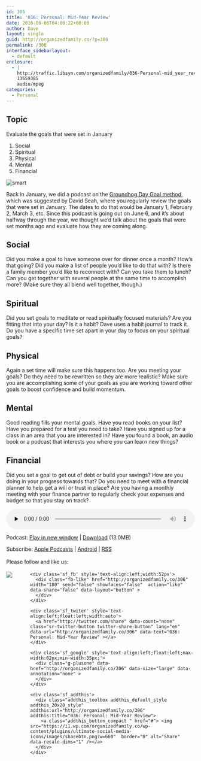 ```yaml
---
id: 306
title: '036: Personal: Mid-Year Review'
date: 2016-06-06T04:00:22+00:00
author: Dave
layout: single
guid: http://organizedfamily.co/?p=306
permalink: /306
interface_sidebarlayout:
  - default
enclosure:
  - |
    http://traffic.libsyn.com/organizedfamily/036-Personal-mid_year_review.mp3
    13659385
    audio/mpeg
categories:
  - Personal
---
```

## Topic

Evaluate the goals that were set in January

  1. Social
  2. Spiritual
  3. Physical
  4. Mental
  5. Financial

<img src="https://i2.wp.com/organizedfamily.co/wp-content/uploads/2016/06/smart.jpg?w=660" alt="smart" data-recalc-dims="1" /> 

Back in January, we did a podcast on the [Groundhog Day Goal method](http://davidseah.com/2016/02/2016-groundhog-day-resolutions-kickoff/), which was suggested by David Seah, where you regularly review the goals that were set in January. The dates to do that would be January 1, February 2, March 3, etc. Since this podcast is going out on June 6, and it&#8217;s about halfway through the year, we thought we&#8217;d talk about the goals that were set months ago and evaluate how they are coming along.

## Social

Did you make a goal to have someone over for dinner once a month? How&#8217;s that going? Did you make a list of people you&#8217;d like to do that with? Is there a family member you&#8217;d like to reconnect with? Can you take them to lunch? Can you get together with several people at the same time to accomplish more? (Make sure they all blend well together, though.)

## Spiritual

Did you set goals to meditate or read spiritually focused materials? Are you fitting that into your day? Is it a habit? Dave uses a habit journal to track it. Do you have a specific time set apart in your day to focus on your spiritual goals?

## Physical

Again a set time will make sure this happens too. Are you meeting your goals? Do they need to be rewritten so they are more realistic? Make sure you are accomplishing some of your goals as you are working toward other goals to boost confidence and build momentum.

## Mental

Good reading fills your mental goals. Have you read books on your list? Have you prepared for a test you need to take? Have you signed up for a class in an area that you are interested in? Have you found a book, an audio book or a podcast that interests you where you can learn new things?

## Financial

Did you set a goal to get out of debt or build your savings? How are you doing in your progress towards that? Do you need to meet with a financial planner to help get a will or trust in place? Are you having a monthly meeting with your finance partner to regularly check your expenses and budget so that you stay on track?

<div class="powerpress_player" id="powerpress_player_5358">
  <audio class="wp-audio-shortcode" id="audio-306-38" preload="none" style="width: 100%;" controls="controls"><source type="audio/mpeg" src="http://traffic.libsyn.com/organizedfamily/036-Personal-mid_year_review.mp3?_=38" /><a href="http://traffic.libsyn.com/organizedfamily/036-Personal-mid_year_review.mp3">http://traffic.libsyn.com/organizedfamily/036-Personal-mid_year_review.mp3</a></audio>
</div>

<p class="powerpress_links powerpress_links_mp3">
  Podcast: <a href="http://traffic.libsyn.com/organizedfamily/036-Personal-mid_year_review.mp3" class="powerpress_link_pinw" target="_blank" title="Play in new window" onclick="return powerpress_pinw('http://organizedfamily.co/?powerpress_pinw=306-podcast');" rel="nofollow">Play in new window</a> | <a href="http://traffic.libsyn.com/organizedfamily/036-Personal-mid_year_review.mp3" class="powerpress_link_d" title="Download" rel="nofollow" download="036-Personal-mid_year_review.mp3">Download</a> (13.0MB)
</p>

<p class="powerpress_links powerpress_subscribe_links">
  Subscribe: <a href="https://itunes.apple.com/us/podcast/organized-family/id1047979605?mt=2&ls=1#episodeGuid=http%3A%2F%2Forganizedfamily.co%2F%3Fp%3D306" class="powerpress_link_subscribe powerpress_link_subscribe_itunes" title="Subscribe on Apple Podcasts" rel="nofollow">Apple Podcasts</a> | <a href="http://subscribeonandroid.com/organizedfamily.co/feed/podcast" class="powerpress_link_subscribe powerpress_link_subscribe_android" title="Subscribe on Android" rel="nofollow">Android</a> | <a href="http://organizedfamily.co/feed/podcast" class="powerpress_link_subscribe powerpress_link_subscribe_rss" title="Subscribe via RSS" rel="nofollow">RSS</a>
</p>

<div class='sfsi_Sicons' style='width: 100%; display: inline-block; vertical-align: middle; text-align:left'>
  <div style='margin:0px 8px 0px 0px; line-height: 24px'>
    <span>Please follow and like us:</span>
  </div>
  
  <div class='sfsi_socialwpr'>
    <div class='sf_subscrbe' style='text-align:left;float:left;width:64px'>
      <a href="http://www.specificfeeds.com/widget/emailsubscribe/MTc5ODgx/OA==/" target="_blank"><img src="https://i2.wp.com/organizedfamily.co/wp-content/plugins/ultimate-social-media-icons/images/follow_subscribe.png?w=660" data-recalc-dims="1" /></a>
    </div>
    
    <div class='sf_fb' style='text-align:left;width:52px'>
      <div class="fb-like" href="http://organizedfamily.co/306" width="180" send="false" showfaces="false"  action="like" data-share="false" data-layout="button" >
      </div>
    </div>
    
    <div class='sf_twiter' style='text-align:left;float:left;width:auto'>
      <a href="http://twitter.com/share" data-count="none" class="sr-twitter-button twitter-share-button" lang="en" data-url="http://organizedfamily.co/306" data-text="036: Personal: Mid-Year Review" ></a>
    </div>
    
    <div class='sf_google' style='text-align:left;float:left;max-width:62px;min-width:35px;'>
      <div class="g-plusone" data-href="http://organizedfamily.co/306" data-size="large" data-annotation="none" >
      </div>
    </div>
    
    <div class='sf_addthis'>
      <div class="addthis_toolbox addthis_default_style addthis_20x20_style" addthis:url="http://organizedfamily.co/306" addthis:title="036: Personal: Mid-Year Review">
        <a class="addthis_button_compact " href="#"> <img src="https://i1.wp.com/organizedfamily.co/wp-content/plugins/ultimate-social-media-icons/images/sharebtn.png?w=660"  border="0" alt="Share" data-recalc-dims="1" /></a>
      </div>
    </div>
  </div>
</div>